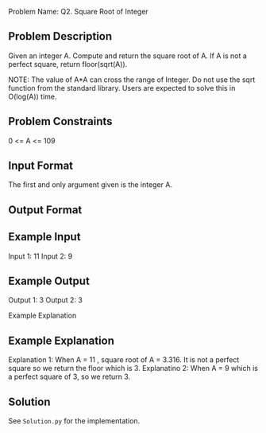 Problem Name: Q2. Square Root of Integer

## Problem Description

Given an integer A. Compute and return the square root of A.
If A is not a perfect square, return floor(sqrt(A)).

NOTE:
The value of A*A can cross the range of Integer.
Do not use the sqrt function from the standard library.
Users are expected to solve this in O(log(A)) time.

## Problem Constraints

0 <= A <= 109

## Input Format

The first and only argument given is the integer A.

## Output Format

## Example Input

Input 1:
11
Input 2:
9

## Example Output

Output 1:
3
Output 2:
3

Example Explanation

## Example Explanation

Explanation 1:
When A = 11 , square root of A = 3.316. It is not a perfect square so we return the floor which is 3.
Explanatino 2:
When A = 9 which is a perfect square of 3, so we return 3.

## Solution

See `Solution.py` for the implementation.